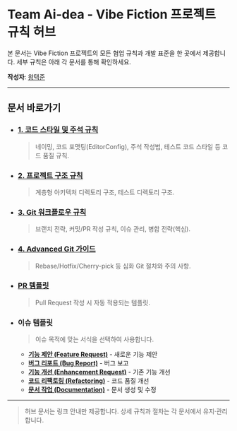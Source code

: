 # Team Ai-dea - Vibe Fiction 프로젝트 규칙 허브

본 문서는 Vibe Fiction 프로젝트의 모든 협업 규칙과 개발 표준을 한 곳에서 제공합니다.
세부 규칙은 아래 각 문서를 통해 확인하세요.

**작성자**: [왕택준](https://github.com/TJK98)

---

## 문서 바로가기

*   ### [1. 코드 스타일 및 주석 규칙](docs/rules/code-style.md)
    > 네이밍, 코드 포맷팅(EditorConfig), 주석 작성법, 테스트 코드 스타일 등 코드 품질 규칙.

*   ### [2. 프로젝트 구조 규칙](docs/rules/project-structure.md)
    > 계층형 아키텍처 디렉토리 구조, 테스트 디렉토리 구조.

*   ### [3. Git 워크플로우 규칙](docs/rules/workflow.md)
    > 브랜치 전략, 커밋/PR 작성 규칙, 이슈 관리, 병합 전략(핵심).

*   ### [4. Advanced Git 가이드](docs/rules/advanced-git-guide.md)
    > Rebase/Hotfix/Cherry-pick 등 심화 Git 절차와 주의 사항.

*   ### [PR 템플릿](.github/PULL_REQUEST_TEMPLATE.md)
    > Pull Request 작성 시 자동 적용되는 템플릿.

*   ### 이슈 템플릿
    > 이슈 목적에 맞는 서식을 선택하여 사용합니다.
    *   [**기능 제안 (Feature Request)**](.github/ISSUE_TEMPLATE/feature_request.md) - 새로운 기능 제안
    *   [**버그 리포트 (Bug Report)**](.github/ISSUE_TEMPLATE/bug_report.md) - 버그 보고
    *   [**기능 개선 (Enhancement Request)**](.github/ISSUE_TEMPLATE/enhancement_request.md) - 기존 기능 개선
    *   [**코드 리팩토링 (Refactoring)**](.github/ISSUE_TEMPLATE/refactor.md) - 코드 품질 개선
    *   [**문서 작업 (Documentation)**](.github/ISSUE_TEMPLATE/docs.md) - 문서 생성 및 수정

---

> 허브 문서는 링크 안내만 제공합니다. 상세 규칙과 절차는 각 문서에서 유지·관리합니다.
